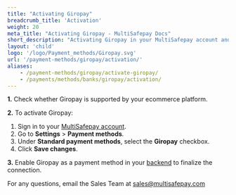 ```yaml
---
title: "Activating Giropay"
breadcrumb_title: 'Activation'
weight: 20
meta_title: "Activating Giropay - MultiSafepay Docs"
short_description: "Activating Giropay in your MultiSafepay account and backend"
layout: 'child'
logo: '/logo/Payment_methods/Giropay.svg'
url: '/payment-methods/giropay/activation/'
aliases: 
    - /payment-methods/giropay/activate-giropay/
    - /payments/methods/banks/giropay/activation/
---
```


**1.** Check whether Giropay is supported by your ecommerce platform.

**2.** To activate Giropay:

1. Sign in to your [MultiSafepay account](https://merchant.multisafepay.com).
2. Go to **Settings** > **Payment methods**.
2. Under **Standard payment methods**, select the **Giropay** checkbox.
3. Click **Save changes**.

**3.** Enable Giropay as a payment method in your [backend](/getting-started/glossary/#backend) to finalize the connection.

For any questions, email the Sales Team at <sales@multisafepay.com>
